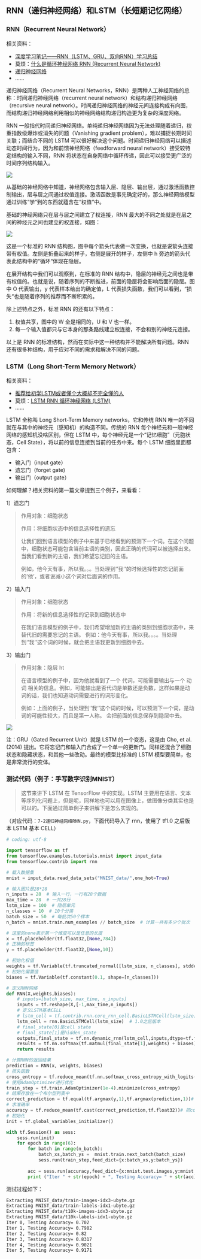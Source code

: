 ## RNN（递归神经网络）和LSTM（长短期记忆网络）

### RNN（Recurrent Neural Network）

相关资料：

- [深度学习笔记——RNN（LSTM、GRU、双向RNN）学习总结](https://blog.csdn.net/mpk_no1/article/details/72875185)
- 莫烦：[什么是循环神经网络 RNN (Recurrent Neural Network) ](https://morvanzhou.github.io/tutorials/machine-learning/keras/2-4-A-RNN/)
- [递归神经网络](https://feisky.xyz/machine-learning/rnn/)
- ......

递归神经网络（Recurrent Neural Networks，RNN）是两种人工神经网络的总称：时间递归神经网络（recurrent neural network）和结构递归神经网络（recursive neural network）。时间递归神经网络的神经元间连接构成有向图，而结构递归神经网络利用相似的神经网络结构递归构造更为复杂的深度网络。

RNN 一般指代时间递归神经网络。单纯递归神经网络因为无法处理随着递归，权重指数级爆炸或消失的问题（Vanishing gradient problem），难以捕捉长期时间关联；而结合不同的 LSTM 可以很好解决这个问题。时间递归神经网络可以描述动态时间行为，因为和前馈神经网络（feedforward neural network）接受较特定结构的输入不同，RNN 将状态在自身网络中循环传递，因此可以接受更广泛的时间序列结构输入。

![](https://img-1256179949.cos.ap-shanghai.myqcloud.com/18-10-10-88546789.jpg)

从基础的神经网络中知道，神经网络包含输入层、隐层、输出层，通过激活函数控制输出，层与层之间通过权值连接。激活函数是事先确定好的，那么神经网络模型通过训练“学“到的东西就蕴含在“权值“中。 

基础的神经网络只在层与层之间建立了权连接，RNN 最大的不同之处就是在层之间的神经元之间也建立的权连接，如图：

![](https://img-1256179949.cos.ap-shanghai.myqcloud.com/18-10-10-65343447.jpg)

这是一个标准的 RNN 结构图，图中每个箭头代表做一次变换，也就是说箭头连接带有权值。左侧是折叠起来的样子，右侧是展开的样子，左侧中 h 旁边的箭头代表此结构中的“循环“体现在隐层。 

在展开结构中我们可以观察到，在标准的 RNN 结构中，隐层的神经元之间也是带有权值的。也就是说，随着序列的不断推进，前面的隐层将会影响后面的隐层。图中 O 代表输出，y 代表样本给出的确定值，L 代表损失函数，我们可以看到，“损失“也是随着序列的推荐而不断积累的。 

除上述特点之外，标准 RNN 的还有以下特点： 

1. 权值共享，图中的 W 全是相同的，U 和 V 也一样。 
2. 每一个输入值都只与它本身的那条路线建立权连接，不会和别的神经元连接。

以上是 RNN 的标准结构，然而在实际中这一种结构并不能解决所有问题。RNN 还有很多种结构，用于应对不同的需求和解决不同的问题。

### LSTM（Long Short-Term Memory Network）

相关资料：

- [推荐给初学LSTM或者懂个大概却不完全懂的人](https://blog.csdn.net/roslei/article/details/61912618)
- 莫烦：[LSTM RNN 循环神经网络 (LSTM)](https://morvanzhou.github.io/tutorials/machine-learning/ML-intro/2-4-LSTM/)
- ......

LSTM 全称叫 Long Short-Term Memory networks，它和传统 RNN 唯一的不同就在与其中的神经元（感知机）的构造不同。传统的 RNN 每个神经元和一般神经网络的感知机没啥区别，但在 LSTM 中，每个神经元是一个“记忆细胞”（元胞状态，Cell State），将以前的信息连接到当前的任务中来。每个 LSTM 细胞里面都包含：

- 输入门（input gate）
- 遗忘门（forget gate)
- 输出门（output gate）

如何理解？相关资料的第一篇文章提到三个例子，来看看：

1）遗忘门

> 作用对象：细胞状态 
>
> 作用：将细胞状态中的信息选择性的遗忘 
>
> 让我们回到语言模型的例子中来基于已经看到的预测下一个词。在这个问题中，细胞状态可能包含当前主语的类别，因此正确的代词可以被选择出来。当我们看到新的主语，我们希望忘记旧的主语。 
>
> 例如，他今天有事，所以我。。。当处理到‘’我‘’的时候选择性的忘记前面的’他’，或者说减小这个词对后面词的作用。

2）输入门

> 作用对象：细胞状态
>
> 作用：将新的信息选择性的记录到细胞状态中
>
> 在我们语言模型的例子中，我们希望增加新的主语的类别到细胞状态中，来替代旧的需要忘记的主语。 
> 例如：他今天有事，所以我。。。。当处理到‘’我‘’这个词的时候，就会把主语我更新到细胞中去。 

3）输出门

> 作用对象：隐层 ht 
>
> 在语言模型的例子中，因为他就看到了一个 代词，可能需要输出与一个 动词 相关的信息。例如，可能输出是否代词是单数还是负数，这样如果是动词的话，我们也知道动词需要进行的词形变化。 
>
> 例如：上面的例子，当处理到‘’我‘’这个词的时候，可以预测下一个词，是动词的可能性较大，而且是第一人称。 会把前面的信息保存到隐层中去。

![](https://img-1256179949.cos.ap-shanghai.myqcloud.com/18-10-10-64259652.jpg)

注：GRU（Gated Recurrent Unit）就是 LSTM 的一个变态，这是由 Cho, et al. (2014) 提出。它将忘记门和输入门合成了一个单一的更新门。同样还混合了细胞状态和隐藏状态，和其他一些改动。最终的模型比标准的 LSTM 模型要简单，也是非常流行的变体。

### 测试代码（例子：手写数字识别MNIST）

> 这节来讲下 LSTM 在 TensorFlow 中的实现。LSTM 主要用在语言、文本等序列化问题上，但是呢，同样地也可以用在图像上，做图像分类其实也是可以的。下面通过简单例子来讲解下是怎么实现的。

（对应代码：`7-2递归神经网络RNN.py`，下面代码导入了 rnn，使用了 tf1.0 之后版本 LSTM 基本 CELL）

``` python
# coding: utf-8

import tensorflow as tf
from tensorflow.examples.tutorials.mnist import input_data
from tensorflow.contrib import rnn

# 载入数据集
mnist = input_data.read_data_sets("MNIST_data/",one_hot=True)

# 输入图片是28*28
n_inputs = 28  # 输入一行，一行有28个数据
max_time = 28  # 一共28行
lstm_size = 100  # 隐层单元
n_classes = 10  # 10个分类
batch_size = 50  # 每批次50个样本
n_batch = mnist.train.num_examples // batch_size  # 计算一共有多少个批次

# 这里的none表示第一个维度可以是任意的长度
x = tf.placeholder(tf.float32,[None,784])
# 正确的标签
y = tf.placeholder(tf.float32,[None,10])

# 初始化权值
weights = tf.Variable(tf.truncated_normal([lstm_size, n_classes], stddev=0.1))
# 初始化偏置值
biases = tf.Variable(tf.constant(0.1, shape=[n_classes]))
```



``` python
# 定义RNN网络
def RNN(X,weights,biases):
    # inputs=[batch_size, max_time, n_inputs]
    inputs = tf.reshape(X,[-1,max_time,n_inputs])
    # 定义LSTM基本CELL
    # lstm_cell = tf.contrib.rnn.core_rnn_cell.BasicLSTMCell(lstm_size)  # 老版本
    lstm_cell = rnn.BasicLSTMCell(lstm_size)  # 1.0之后版本
    # final_state[0]是cell state
    # final_state[1]是hidden_state
    outputs,final_state = tf.nn.dynamic_rnn(lstm_cell,inputs,dtype=tf.float32)
    results = tf.nn.softmax(tf.matmul(final_state[1],weights) + biases)
    return results
```



``` python
# 计算RNN的返回结果
prediction = RNN(x, weights, biases)
# 损失函数
cross_entropy = tf.reduce_mean(tf.nn.softmax_cross_entropy_with_logits(logits=prediction,labels=y))
# 使用AdamOptimizer进行优化
train_step = tf.train.AdamOptimizer(1e-4).minimize(cross_entropy)
# 结果存放在一个布尔型列表中
correct_prediction = tf.equal(tf.argmax(y,1),tf.argmax(prediction,1))# argmax返回一维张量中最大的值所在的位置
# 求准确率
accuracy = tf.reduce_mean(tf.cast(correct_prediction,tf.float32))# 把correct_prediction变为float32类型
# 初始化
init = tf.global_variables_initializer()

with tf.Session() as sess:
    sess.run(init)
    for epoch in range(6):
        for batch in range(n_batch):
            batch_xs,batch_ys =  mnist.train.next_batch(batch_size)
            sess.run(train_step,feed_dict={x:batch_xs,y:batch_ys})
        
        acc = sess.run(accuracy,feed_dict={x:mnist.test.images,y:mnist.test.labels})
        print ("Iter " + str(epoch) + ", Testing Accuracy= " + str(acc))
```

测试过程如下：

``` xml
Extracting MNIST_data/train-images-idx3-ubyte.gz
Extracting MNIST_data/train-labels-idx1-ubyte.gz
Extracting MNIST_data/t10k-images-idx3-ubyte.gz
Extracting MNIST_data/t10k-labels-idx1-ubyte.gz
Iter 0, Testing Accuracy= 0.702
Iter 1, Testing Accuracy= 0.7982
Iter 2, Testing Accuracy= 0.82
Iter 3, Testing Accuracy= 0.8317
Iter 4, Testing Accuracy= 0.9021
Iter 5, Testing Accuracy= 0.9171
```

